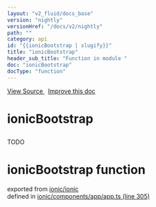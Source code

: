 ```yaml
---
layout: "v2_fluid/docs_base"
version: "nightly"
versionHref: "/docs/v2/nightly"
path: ""
category: api
id: "{{ionicBootstrap | slugify}}"
title: "ionicBootstrap"
header_sub_title: "Function in module "
doc: "ionicBootstrap"
docType: "function"
---
```



<div class="improve-docs">
  <a href='http://github.com/driftyco/ionic2/tree/master/ionic/components/app/app.ts#L304'>
    View Source
  </a>
  &nbsp;
  <a href='http://github.com/driftyco/ionic2/edit/master/ionic/components/app/app.ts#L304'>
    Improve this doc
  </a>
</div>




<h1 class="api-title">

  ionicBootstrap



</h1>





<p>TODO</p>


<h1 class="class export">ionicBootstrap <span class="type">function</span></h1>
<p class="module">exported from <a href='undefined'>ionic/ionic</a><br/>
defined in <a href="https://github.com/driftyco/ionic2/tree/master/ionic/components/app/app.ts#L305-L383">ionic/components/app/app.ts (line 305)</a>
</p>

